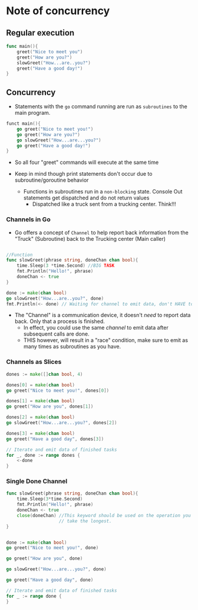 # Note of concurrency

## Regular execution

```go
func main(){
    greet("Nice to meet you")
    greet("How are you?")
    slowGreet("How...are..you?")
    greet("Have a good day!")
}
```

## Concurrency

* Statements with the `go` command running are run as `subroutines` to the main program.

```go
funct main(){
    go greet("Nice to meet you!")
    go greet("How are you?")
    go slowGreet("How...are...you?")
    go greet("Have a good day!")
}
```

* So all four "greet" commands will execute at the same time

* Keep in mind though print statements don't occur due to subroutine/goroutine behavior

    * Functions in subroutines run in a `non-blocking` state. Console Out statements get dispatched and do not return values
        * Dispatched like a truck sent from a trucking center. Think!!!

### Channels in Go

* Go offers a concept of `Channel` to help report back information from the "Truck" (Subroutine) back to the Trucking center (Main caller)

```go

//Function
func slowGreet(phrase string, doneChan chan bool){
    time.Sleep(3 *time.Second) //BIG TASK
    fmt.Println("Hello!", phrase)
    doneChan <- true
}

done := make(chan bool)
go slowGreet("How...are..you?", done)
fmt.Println(<- done) // Waiting for channel to emit data, don't HAVE to print it but go will only continue after the channel emits
```

* The "Channel" is a communication device, it doesn't *need* to report data back. Only that a process is finished.
   * In effect, you could use the same *channel* to emit data after subsequent calls are done.
   * THIS however, will result in a "race" condition, make sure to emit as many times as subroutines as you have.

### Channels as Slices

```go
dones := make([]chan bool, 4)

dones[0] = make(chan bool)
go greet("Nice to meet you!", dones[0])

dones[1] = make(chan bool)
go greet("How are you", dones[1])

dones[2] = make(chan bool)
go slowGreet("How...are...you?", dones[2])

dones[3] = make(chan bool)
go greet("Have a good day", dones[3])

// Iterate and emit data of finished tasks
for _, done := range dones {
    <-done
}
```

### Single Done Channel

```go
func slowGreet(phrase string, doneChan chan bool){
    time.Sleep(3*time.Second)
    fmt.Println("Hello!", phrase)
    doneChan <- true
    close(doneChan) //This keyword should be used on the operation you think will
                    // take the longest.
}


done := make(chan bool)
go greet("Nice to meet you!", done)

go greet("How are you", done)

go slowGreet("How...are...you?", done)

go greet("Have a good day", done)

// Iterate and emit data of finished tasks
for _ := range done {
}
```